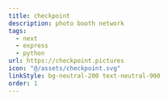 ```yaml
---
title: checkpoint
description: photo booth network
tags:
  - next
  - express
  - python
url: https://checkpoint.pictures
icon: "@/assets/checkpoint.svg"
linkStyle: bg-neutral-200 text-neutral-900
order: 1
---
```


